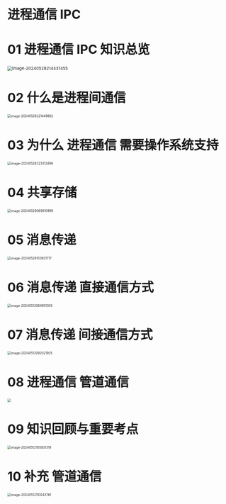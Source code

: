 # 进程通信 IPC



# 01 进程通信 IPC 知识总览

<img src="https://cvp.oss-cn-shanghai.aliyuncs.com/picgo/202405282144556.png" alt="image-20240528214431455" style="zoom: 67%;" />



# 02 什么是进程间通信

<img src="https://cvp.oss-cn-shanghai.aliyuncs.com/picgo/202405282214914.png" alt="image-20240528221449682" style="zoom:50%;" />



# 03 为什么 进程通信 需要操作系统支持

<img src="https://cvp.oss-cn-shanghai.aliyuncs.com/picgo/202405282233826.png" alt="image-20240528223312496" style="zoom:50%;" />



# 04 共享存储

<img src="https://cvp.oss-cn-shanghai.aliyuncs.com/picgo/202405290859669.png" alt="image-20240529085910999" style="zoom:50%;" />



# 05 消息传递

<img src="https://cvp.oss-cn-shanghai.aliyuncs.com/picgo/202405291039992.png" alt="image-20240529103921717" style="zoom:50%;" />



# 06 消息传递 直接通信方式

<img src="https://cvp.oss-cn-shanghai.aliyuncs.com/picgo/202405120849439.png" alt="image-20240512084951305" style="zoom:50%;" />



# 07 消息传递 间接通信方式

<img src="https://cvp.oss-cn-shanghai.aliyuncs.com/picgo/202405120920051.png" alt="image-20240512092021925" style="zoom:50%;" />



# 08 进程通信 管道通信

<img src="https://cvp.oss-cn-shanghai.aliyuncs.com/picgo/202405121030295.png" style="zoom:50%;" />



# 09 知识回顾与重要考点

<img src="https://cvp.oss-cn-shanghai.aliyuncs.com/picgo/202405121050504.png" alt="image-20240512105001318" style="zoom:50%;" />



# 10 补充 管道通信 

<img src="https://cvp.oss-cn-shanghai.aliyuncs.com/picgo/202405121100874.png" alt="image-20240512110043761" style="zoom:50%;" />
